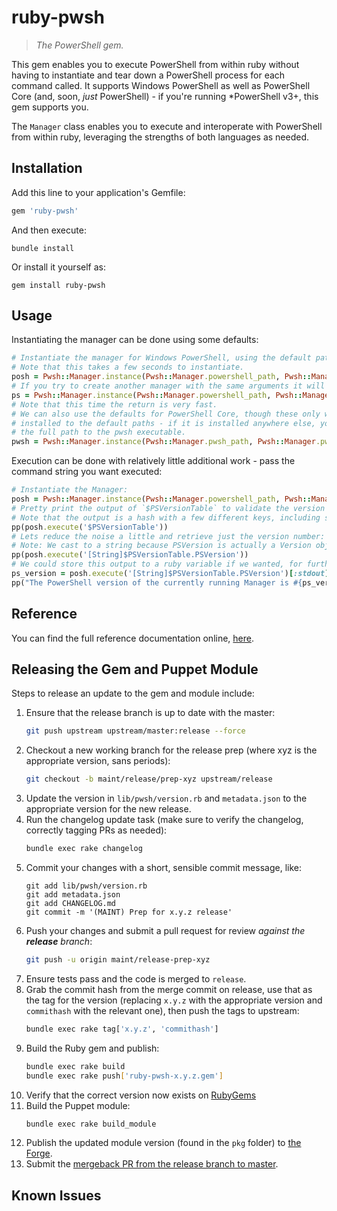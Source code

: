 # ruby-pwsh

> _The PowerShell gem._

This gem enables you to execute PowerShell from within ruby without having to instantiate and tear down a PowerShell process for each command called.
It supports Windows PowerShell as well as PowerShell Core (and, soon, _just_ PowerShell) - if you're running *PowerShell v3+, this gem supports you.

The `Manager` class enables you to execute and interoperate with PowerShell from within ruby, leveraging the strengths of both languages as needed.

## Installation

Add this line to your application's Gemfile:

```ruby
gem 'ruby-pwsh'
```

And then execute:

```shell
bundle install
```

Or install it yourself as:

```shell
gem install ruby-pwsh
```

## Usage

Instantiating the manager can be done using some defaults:

```ruby
# Instantiate the manager for Windows PowerShell, using the default path and arguments
# Note that this takes a few seconds to instantiate.
posh = Pwsh::Manager.instance(Pwsh::Manager.powershell_path, Pwsh::Manager.powershell_args)
# If you try to create another manager with the same arguments it will reuse the existing one.
ps = Pwsh::Manager.instance(Pwsh::Manager.powershell_path, Pwsh::Manager.powershell_args)
# Note that this time the return is very fast.
# We can also use the defaults for PowerShell Core, though these only work if PowerShell is
# installed to the default paths - if it is installed anywhere else, you'll need to specify
# the full path to the pwsh executable.
pwsh = Pwsh::Manager.instance(Pwsh::Manager.pwsh_path, Pwsh::Manager.pwsh_args)
```

Execution can be done with relatively little additional work - pass the command string you want executed:

```ruby
# Instantiate the Manager:
posh = Pwsh::Manager.instance(Pwsh::Manager.powershell_path, Pwsh::Manager.powershell_args)
# Pretty print the output of `$PSVersionTable` to validate the version of PowerShell running
# Note that the output is a hash with a few different keys, including stdout.
pp(posh.execute('$PSVersionTable'))
# Lets reduce the noise a little and retrieve just the version number:
# Note: We cast to a string because PSVersion is actually a Version object.
pp(posh.execute('[String]$PSVersionTable.PSVersion'))
# We could store this output to a ruby variable if we wanted, for further use:
ps_version = posh.execute('[String]$PSVersionTable.PSVersion')[:stdout].strip
pp("The PowerShell version of the currently running Manager is #{ps_version}")
```

## Reference

You can find the full reference documentation online, [here](https://rubydoc.info/gems/ruby-pwsh).

<!-- ## Development

After checking out the repo, run `bin/setup` to install dependencies. Then, run `rake spec` to run the tests. You can also run `bin/console` for an interactive prompt that will allow you to experiment.

To install this gem onto your local machine, run `bundle exec rake install`. To release a new version, update the version number in `version.rb`, and then run `bundle exec rake release`, which will create a git tag for the version, push git commits and tags, and push the `.gem` file to [rubygems.org](https://rubygems.org). -->

## Releasing the Gem and Puppet Module

Steps to release an update to the gem and module include:

1. Ensure that the release branch is up to date with the master:
   ```bash
   git push upstream upstream/master:release --force
   ```
1. Checkout a new working branch for the release prep (where xyz is the appropriate version, sans periods):
   ```bash
   git checkout -b maint/release/prep-xyz upstream/release
   ```
1. Update the version in `lib/pwsh/version.rb` and `metadata.json` to the appropriate version for the new release.
1. Run the changelog update task (make sure to verify the changelog, correctly tagging PRs as needed):
   ```bash
   bundle exec rake changelog
   ```
1. Commit your changes with a short, sensible commit message, like:
   ```text
   git add lib/pwsh/version.rb
   git add metadata.json
   git add CHANGELOG.md
   git commit -m '(MAINT) Prep for x.y.z release'
   ```
1. Push your changes and submit a pull request for review _against the **release** branch_:
   ```bash
   git push -u origin maint/release-prep-xyz
   ```
1. Ensure tests pass and the code is merged to `release`.
1. Grab the commit hash from the merge commit on release, use that as the tag for the version (replacing `x.y.z` with the appropriate version and  `commithash` with the relevant one), then push the tags to upstream:
   ```bash
   bundle exec rake tag['x.y.z', 'commithash']
   ```
1. Build the Ruby gem and publish:
   ```bash
   bundle exec rake build
   bundle exec rake push['ruby-pwsh-x.y.z.gem']
   ```
1. Verify that the correct version now exists on [RubyGems](https://rubygems.org/search?query=ruby-pwsh)
1. Build the Puppet module:
   ```bash
   bundle exec rake build_module
   ```
1. Publish the updated module version (found in the `pkg` folder) to [the Forge](https://forge.puppet.com/puppetlabs/pwshlib).
1. Submit the [mergeback PR from the release branch to master](https://github.com/puppetlabs/ruby-pwsh/compare/master...release).

## Known Issues
